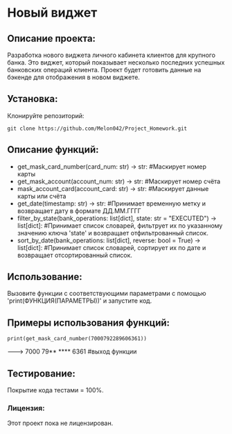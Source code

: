 # Новый виджет

## Описание проекта:
Разработка нового виджета личного кабинета клиентов для крупного банка.
Это виджет, который показывает несколько последних успешных банковских операций клиента.
Проект будет готовить данные на бэкенде для отображения в новом виджете.

## Установка:
Клонируйте репозиторий:
```
git clone https://github.com/Melon042/Project_Homework.git
```
## Описание функций:
* get_mask_card_number(card_num: str) -> str:
  #Маскирует номер карты
* get_mask_account(account_num: str) -> str:
  #Маскирует номер счёта
* mask_account_card(account_card: str) -> str:
  #Маскирует данные карты или счёта
* get_date(timestamp: str) -> str:
  #Принимает временную метку и возвращает дату в формате ДД.ММ.ГГГГ
* filter_by_state(bank_operations: list[dict], state: str = "EXECUTED") -> list[dict]:
  #Принимает список словарей, фильтрует их по указанному значению ключа 'state' и возвращает отфильтрованный список.
* sort_by_date(bank_operations: list[dict], reverse: bool = True) -> list[dict]:
  #Принимает список словарей, сортирует их по дате и возвращает отсортированный список.

## Использование:
Вызовите функции с соответствующими параметрами с помощью 'print(ФУНКЦИЯ(ПАРАМЕТРЫ))' и запустите код.

## Примеры использования функций:
`print(get_mask_card_number(7000792289606361))`

---> 7000 79** **** 6361
     #выход функции

## Тестирование:
Покрытие кода тестами = 100%.

### Лицензия:
Этот проект пока не лицензирован.
